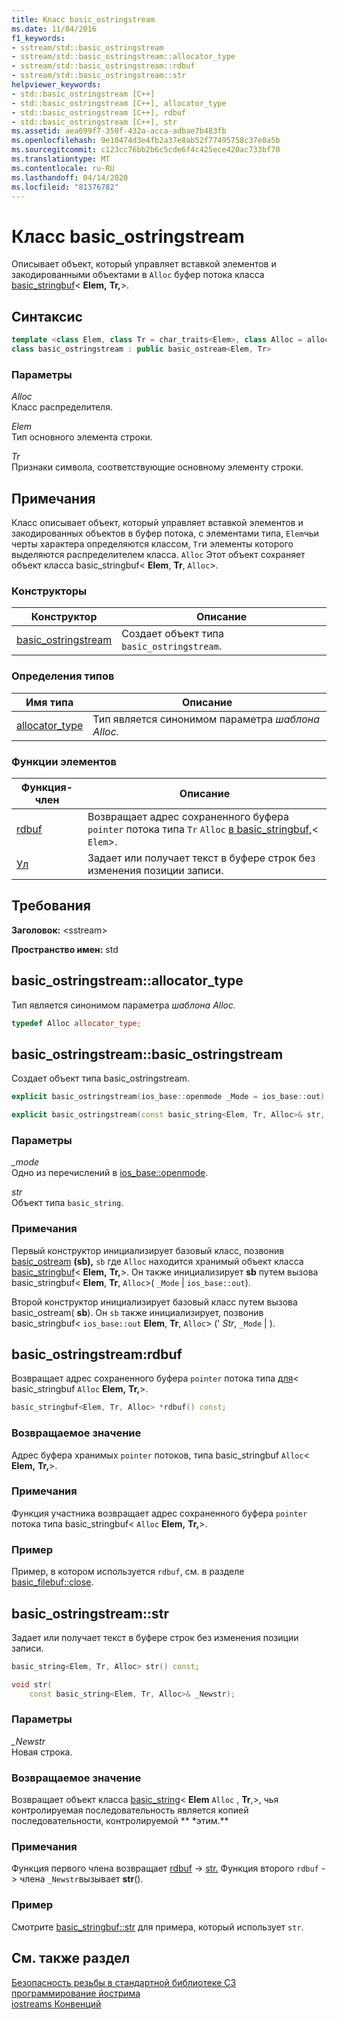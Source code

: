 ```yaml
---
title: Класс basic_ostringstream
ms.date: 11/04/2016
f1_keywords:
- sstream/std::basic_ostringstream
- sstream/std::basic_ostringstream::allocator_type
- sstream/std::basic_ostringstream::rdbuf
- sstream/std::basic_ostringstream::str
helpviewer_keywords:
- std::basic_ostringstream [C++]
- std::basic_ostringstream [C++], allocator_type
- std::basic_ostringstream [C++], rdbuf
- std::basic_ostringstream [C++], str
ms.assetid: aea699f7-350f-432a-acca-adbae7b483fb
ms.openlocfilehash: 9e10474d3e4fb2a37e8ab52f77495758c37e8a5b
ms.sourcegitcommit: c123cc76bb2b6c5cde6f4c425ece420ac733bf70
ms.translationtype: MT
ms.contentlocale: ru-RU
ms.lasthandoff: 04/14/2020
ms.locfileid: "81376782"
---
```

# <a name="basic_ostringstream-class"></a>Класс basic_ostringstream

Описывает объект, который управляет вставкой элементов и закодированными объектами в `Alloc` буфер потока класса [basic_stringbuf](../standard-library/basic-stringbuf-class.md)< **Elem,** **Tr,**>.

## <a name="syntax"></a>Синтаксис

```cpp
template <class Elem, class Tr = char_traits<Elem>, class Alloc = allocator<Elem>>
class basic_ostringstream : public basic_ostream<Elem, Tr>
```

### <a name="parameters"></a>Параметры

*Alloc*\
Класс распределителя.

*Elem*\
Тип основного элемента строки.

*Tr*\
Признаки символа, соответствующие основному элементу строки.

## <a name="remarks"></a>Примечания

Класс описывает объект, который управляет вставкой элементов и закодированных объектов в буфер потока, с элементами типа, `Elem`чьи черты характера определяются классом, `Tr`и элементы которого выделяются распределителем класса. `Alloc` Этот объект сохраняет объект класса basic_stringbuf< **Elem**, **Tr**, `Alloc`>.

### <a name="constructors"></a>Конструкторы

|Конструктор|Описание|
|-|-|
|[basic_ostringstream](#basic_ostringstream)|Создает объект типа `basic_ostringstream`.|

### <a name="typedefs"></a>Определения типов

|Имя типа|Описание|
|-|-|
|[allocator_type](#allocator_type)|Тип является синонимом параметра *шаблона Alloc.*|

### <a name="member-functions"></a>Функции элементов

|Функция-член|Описание|
|-|-|
|[rdbuf](#rdbuf)|Возвращает адрес сохраненного буфера `pointer` потока типа `Tr` `Alloc` [в basic_stringbuf,](../standard-library/basic-stringbuf-class.md)< `Elem`>.|
|[Ул](#str)|Задает или получает текст в буфере строк без изменения позиции записи.|

## <a name="requirements"></a>Требования

**Заголовок:** \<sstream>

**Пространство имен:** std

## <a name="basic_ostringstreamallocator_type"></a><a name="allocator_type"></a>basic_ostringstream::allocator_type

Тип является синонимом параметра *шаблона Alloc.*

```cpp
typedef Alloc allocator_type;
```

## <a name="basic_ostringstreambasic_ostringstream"></a><a name="basic_ostringstream"></a>basic_ostringstream::basic_ostringstream

Создает объект типа basic_ostringstream.

```cpp
explicit basic_ostringstream(ios_base::openmode _Mode = ios_base::out);

explicit basic_ostringstream(const basic_string<Elem, Tr, Alloc>& str, ios_base::openmode _Mode = ios_base::out);
```

### <a name="parameters"></a>Параметры

*_mode*\
Одно из перечислений в [ios_base::openmode](../standard-library/ios-base-class.md#openmode).

*str*\
Объект типа `basic_string`.

### <a name="remarks"></a>Примечания

Первый конструктор инициализирует базовый класс, позвонив [basic_ostream](../standard-library/basic-ostream-class.md) **(sb),** `sb` где `Alloc` находится хранимый объект класса [basic_stringbuf](../standard-library/basic-stringbuf-class.md)< **Elem,** **Tr,**>. Он также инициализирует **sb** путем вызова basic_stringbuf< **Elem**, **Tr**, `Alloc`>( `_Mode` &#124; `ios_base::out`).

Второй конструктор инициализирует базовый класс путем вызова basic_ostream( **sb**). Он `sb` также инициализирует, позвонив basic_stringbuf< `ios_base::out` **Elem**, **Tr**, `Alloc`> (' *Str*, `_Mode` &#124; ).

## <a name="basic_ostringstreamrdbuf"></a><a name="rdbuf"></a>basic_ostringstream:rdbuf

Возвращает адрес сохраненного буфера `pointer` потока типа [для](../standard-library/basic-stringbuf-class.md)< basic_stringbuf `Alloc` **Elem,** **Tr,**>.

```cpp
basic_stringbuf<Elem, Tr, Alloc> *rdbuf() const;
```

### <a name="return-value"></a>Возвращаемое значение

Адрес буфера хранимых `pointer` потоков, типа basic_stringbuf `Alloc`< **Elem,** **Tr,**>.

### <a name="remarks"></a>Примечания

Функция участника возвращает адрес сохраненного буфера `pointer` потока типа basic_stringbuf< `Alloc` **Elem,** **Tr,**>.

### <a name="example"></a>Пример

Пример, в котором используется `rdbuf`, см. в разделе [basic_filebuf::close](../standard-library/basic-filebuf-class.md#close).

## <a name="basic_ostringstreamstr"></a><a name="str"></a>basic_ostringstream::str

Задает или получает текст в буфере строк без изменения позиции записи.

```cpp
basic_string<Elem, Tr, Alloc> str() const;

void str(
    const basic_string<Elem, Tr, Alloc>& _Newstr);
```

### <a name="parameters"></a>Параметры

*_Newstr*\
Новая строка.

### <a name="return-value"></a>Возвращаемое значение

Возвращает объект класса [basic_string](../standard-library/basic-string-class.md)< **Elem** `Alloc` , **Tr**,>, чья контролируемая последовательность является копией последовательности, контролируемой ** \*этим.**

### <a name="remarks"></a>Примечания

Функция первого члена возвращает [rdbuf](#rdbuf) -> [str.](../standard-library/basic-stringbuf-class.md#str) Функция второго `rdbuf`  -> члена `_Newstr`вызывает **str**().

### <a name="example"></a>Пример

Смотрите [basic_stringbuf::str](../standard-library/basic-stringbuf-class.md#str) для примера, который использует `str`.

## <a name="see-also"></a>См. также раздел

[Безопасность резьбы в стандартной библиотеке СЗ](../standard-library/thread-safety-in-the-cpp-standard-library.md)\
[программирование йострима](../standard-library/iostream-programming.md)\
[iostreams Конвенций](../standard-library/iostreams-conventions.md)
